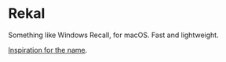 # Rekal

Something like Windows Recall, for macOS. Fast and lightweight.

[Inspiration for the name](https://en.wikipedia.org/wiki/We_Can_Remember_It_for_You_Wholesale).